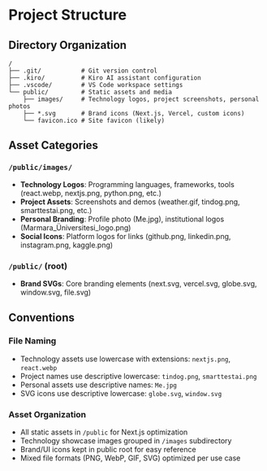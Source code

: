 # Project Structure

## Directory Organization

```
/
├── .git/           # Git version control
├── .kiro/          # Kiro AI assistant configuration
├── .vscode/        # VS Code workspace settings
└── public/         # Static assets and media
    ├── images/     # Technology logos, project screenshots, personal photos
    ├── *.svg       # Brand icons (Next.js, Vercel, custom icons)
    └── favicon.ico # Site favicon (likely)
```

## Asset Categories

### `/public/images/`
- **Technology Logos**: Programming languages, frameworks, tools (react.webp, nextjs.png, python.png, etc.)
- **Project Assets**: Screenshots and demos (weather.gif, tindog.png, smarttestai.png, etc.)
- **Personal Branding**: Profile photo (Me.jpg), institutional logos (Marmara_Üniversitesi_logo.png)
- **Social Icons**: Platform logos for links (github.png, linkedin.png, instagram.png, kaggle.png)

### `/public/` (root)
- **Brand SVGs**: Core branding elements (next.svg, vercel.svg, globe.svg, window.svg, file.svg)

## Conventions

### File Naming
- Technology assets use lowercase with extensions: `nextjs.png`, `react.webp`
- Project names use descriptive lowercase: `tindog.png`, `smarttestai.png`
- Personal assets use descriptive names: `Me.jpg`
- SVG icons use descriptive lowercase: `globe.svg`, `window.svg`

### Asset Organization
- All static assets in `/public` for Next.js optimization
- Technology showcase images grouped in `/images` subdirectory
- Brand/UI icons kept in public root for easy reference
- Mixed file formats (PNG, WebP, GIF, SVG) optimized per use case